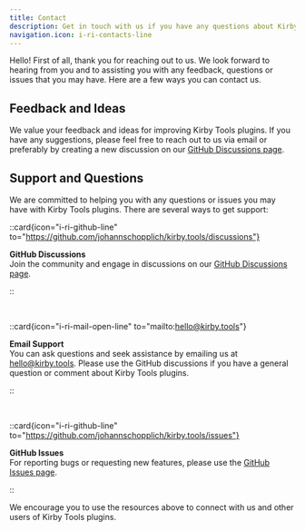 ```yaml
---
title: Contact
description: Get in touch with us if you have any questions about Kirby Tools plugins.
navigation.icon: i-ri-contacts-line
---
```


Hello! First of all, thank you for reaching out to us. We look forward to hearing from you and to assisting you with any feedback, questions or issues that you may have. Here are a few ways you can contact us.

## Feedback and Ideas

We value your feedback and ideas for improving Kirby Tools plugins. If you have any suggestions, please feel free to reach out to us via email or preferably by creating a new discussion on our [GitHub Discussions page](https://github.com/johannschopplich/kirby.tools/discussions).

## Support and Questions

We are committed to helping you with any questions or issues you may have with Kirby Tools plugins. There are several ways to get support:

::card{icon="i-ri-github-line" to="https://github.com/johannschopplich/kirby.tools/discussions"}

**GitHub Discussions**<br>
Join the community and engage in discussions on our [GitHub Discussions page](https://github.com/johannschopplich/kirby.tools/discussions).

::

<br>

::card{icon="i-ri-mail-open-line" to="mailto:hello@kirby.tools"}

**Email Support**<br>
You can ask questions and seek assistance by emailing us at [hello@kirby.tools](mailto:hello@kirby.tools). Please use the GitHub discussions if you have a general question or comment about Kirby Tools plugins.

::

<br>

::card{icon="i-ri-github-line" to="https://github.com/johannschopplich/kirby.tools/issues"}

**GitHub Issues**<br>
For reporting bugs or requesting new features, please use the [GitHub Issues page](https://github.com/johannschopplich/kirby.tools/issues).

::

We encourage you to use the resources above to connect with us and other users of Kirby Tools plugins.
